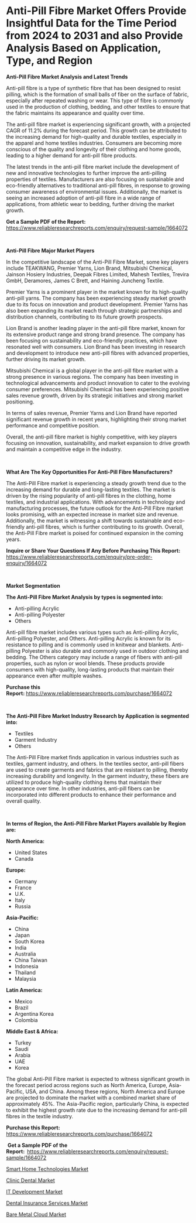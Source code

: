 <p><h1>Anti-Pill Fibre Market Offers Provide Insightful Data for the Time Period from 2024 to 2031 and also Provide Analysis Based on Application, Type, and Region</h1></p><p><strong>Anti-Pill Fibre Market Analysis and Latest Trends</strong></p>
<p><p>Anti-pill fibre is a type of synthetic fibre that has been designed to resist pilling, which is the formation of small balls of fiber on the surface of fabric, especially after repeated washing or wear. This type of fibre is commonly used in the production of clothing, bedding, and other textiles to ensure that the fabric maintains its appearance and quality over time.</p><p>The anti-pill fibre market is experiencing significant growth, with a projected CAGR of 11.2% during the forecast period. This growth can be attributed to the increasing demand for high-quality and durable textiles, especially in the apparel and home textiles industries. Consumers are becoming more conscious of the quality and longevity of their clothing and home goods, leading to a higher demand for anti-pill fibre products.</p><p>The latest trends in the anti-pill fibre market include the development of new and innovative technologies to further improve the anti-pilling properties of textiles. Manufacturers are also focusing on sustainable and eco-friendly alternatives to traditional anti-pill fibres, in response to growing consumer awareness of environmental issues. Additionally, the market is seeing an increased adoption of anti-pill fibre in a wide range of applications, from athletic wear to bedding, further driving the market growth.</p></p>
<p><strong>Get a Sample PDF of the Report:&nbsp;</strong> <a href="https://www.reliableresearchreports.com/enquiry/request-sample/1664072">https://www.reliableresearchreports.com/enquiry/request-sample/1664072</a></p>
<p>&nbsp;</p>
<p><strong>Anti-Pill Fibre Major Market Players</strong></p>
<p><p>In the competitive landscape of the Anti-Pill Fibre Market, some key players include TEAKWANG, Premier Yarns, Lion Brand, Mitsubishi Chemical, Jainson Hosiery Industries, Deepak Fibres Limited, Mahesh Textiles, Trevira GmbH, Deramores, James C Brett, and Haining Juncheng Textile.</p><p>Premier Yarns is a prominent player in the market known for its high-quality anti-pill yarns. The company has been experiencing steady market growth due to its focus on innovation and product development. Premier Yarns has also been expanding its market reach through strategic partnerships and distribution channels, contributing to its future growth prospects.</p><p>Lion Brand is another leading player in the anti-pill fibre market, known for its extensive product range and strong brand presence. The company has been focusing on sustainability and eco-friendly practices, which have resonated well with consumers. Lion Brand has been investing in research and development to introduce new anti-pill fibres with advanced properties, further driving its market growth.</p><p>Mitsubishi Chemical is a global player in the anti-pill fibre market with a strong presence in various regions. The company has been investing in technological advancements and product innovation to cater to the evolving consumer preferences. Mitsubishi Chemical has been experiencing positive sales revenue growth, driven by its strategic initiatives and strong market positioning.</p><p>In terms of sales revenue, Premier Yarns and Lion Brand have reported significant revenue growth in recent years, highlighting their strong market performance and competitive position. </p><p>Overall, the anti-pill fibre market is highly competitive, with key players focusing on innovation, sustainability, and market expansion to drive growth and maintain a competitive edge in the industry.</p></p>
<p>&nbsp;</p>
<p><strong>What Are The Key Opportunities For Anti-Pill Fibre Manufacturers?</strong></p>
<p><p>The Anti-Pill Fibre market is experiencing a steady growth trend due to the increasing demand for durable and long-lasting textiles. The market is driven by the rising popularity of anti-pill fibres in the clothing, home textiles, and industrial applications. With advancements in technology and manufacturing processes, the future outlook for the Anti-Pill Fibre market looks promising, with an expected increase in market size and revenue. Additionally, the market is witnessing a shift towards sustainable and eco-friendly anti-pill fibres, which is further contributing to its growth. Overall, the Anti-Pill Fibre market is poised for continued expansion in the coming years.</p></p>
<p><strong>Inquire or Share Your Questions If Any Before Purchasing This Report:</strong> <a href="https://www.reliableresearchreports.com/enquiry/pre-order-enquiry/1664072">https://www.reliableresearchreports.com/enquiry/pre-order-enquiry/1664072</a></p>
<p>&nbsp;</p>
<p><strong>Market Segmentation</strong></p>
<p><strong>The Anti-Pill Fibre Market Analysis by types is segmented into:</strong></p>
<p><ul><li>Anti-pilling Acrylic</li><li>Anti-pilling Polyester</li><li>Others</li></ul></p>
<p><p>Anti-pill fibre market includes various types such as Anti-pilling Acrylic, Anti-pilling Polyester, and Others. Anti-pilling Acrylic is known for its resistance to pilling and is commonly used in knitwear and blankets. Anti-pilling Polyester is also durable and commonly used in outdoor clothing and bedding. The Others category may include a range of fibers with anti-pill properties, such as nylon or wool blends. These products provide consumers with high-quality, long-lasting products that maintain their appearance even after multiple washes.</p></p>
<p><strong>Purchase this Report:&nbsp;</strong><a href="https://www.reliableresearchreports.com/purchase/1664072">https://www.reliableresearchreports.com/purchase/1664072</a></p>
<p>&nbsp;</p>
<p><strong>The Anti-Pill Fibre Market Industry Research by Application is segmented into:</strong></p>
<p><ul><li>Textiles</li><li>Garment Industry</li><li>Others</li></ul></p>
<p><p>The Anti-Pill Fibre market finds application in various industries such as textiles, garment industry, and others. In the textiles sector, anti-pill fibers are used to create garments and fabrics that are resistant to pilling, thereby increasing durability and longevity. In the garment industry, these fibers are utilized to produce high-quality clothing items that maintain their appearance over time. In other industries, anti-pill fibers can be incorporated into different products to enhance their performance and overall quality.</p></p>
<p>&nbsp;</p>
<p><strong>In terms of Region, the Anti-Pill Fibre Market Players available by Region are:</strong></p>
<p>
    <p> <strong> North America: </strong>
        <ul>
            <li>United States</li>
            <li>Canada</li>
        </ul>
        </p> 
    <p> <strong> Europe: </strong>
        <ul>
            <li>Germany</li>
            <li>France</li>
            <li>U.K.</li>
            <li>Italy</li>
            <li>Russia</li>
        </ul>
        </p> 
    <p> <strong> Asia-Pacific: </strong>
        <ul>
            <li>China</li>
            <li>Japan</li>
            <li>South Korea</li>
            <li>India</li>
            <li>Australia</li>
            <li>China Taiwan</li>
            <li>Indonesia</li>
            <li>Thailand</li>
            <li>Malaysia</li>
        </ul>
        </p> 
    <p> <strong> Latin America: </strong>
        <ul>
            <li>Mexico</li>
            <li>Brazil</li>
            <li>Argentina Korea</li>
            <li>Colombia</li>
        </ul>
        </p> 
    <p> <strong> Middle East & Africa: </strong>
        <ul>
            <li>Turkey</li>
            <li>Saudi</li>
            <li>Arabia</li>
            <li>UAE</li>
            <li>Korea</li>
        </ul>
    </p>
    </p>
<p><p>The global Anti-Pill Fibre market is expected to witness significant growth in the forecast period across regions such as North America, Europe, Asia-Pacific, USA, and China. Among these regions, North America and Europe are projected to dominate the market with a combined market share of approximately 45%. The Asia-Pacific region, particularly China, is expected to exhibit the highest growth rate due to the increasing demand for anti-pill fibres in the textile industry.</p></p>
<p><strong>Purchase this Report: </strong><a href="https://www.reliableresearchreports.com/purchase/1664072">https://www.reliableresearchreports.com/purchase/1664072</a></p>
<p>&nbsp;<strong>Get a Sample PDF of the Report:&nbsp;&nbsp;</strong><a href="https://www.reliableresearchreports.com/enquiry/request-sample/1664072">https://www.reliableresearchreports.com/enquiry/request-sample/1664072</a></p>
<p><strong></strong></p>
<p><p><a href="https://medium.com/@briaabshire1988/decoding-smart-home-technologies-market-metrics-market-share-trends-and-growth-patterns-2dba5caa8958">Smart Home Technologies Market</a></p><p><a href="https://medium.com/@briaabshire1988/clinic-dental-market-insights-into-market-cagr-market-trends-and-growth-strategies-e5fa5bf758b2">Clinic Dental Market</a></p><p><a href="https://medium.com/@briaabshire1988/it-development-market-size-market-outlook-and-market-forecast-2024-to-2031-b6d90cdae864">IT Development Market</a></p><p><a href="https://medium.com/@briaabshire1988/decoding-dental-insurance-services-market-metrics-market-share-trends-and-growth-patterns-25dca7d04c03">Dental Insurance Services Market</a></p><p><a href="https://medium.com/@briaabshire1988/decoding-bare-metal-cloud-market-metrics-market-share-trends-and-growth-patterns-b67604388b65">Bare Metal Cloud Market</a></p></p>